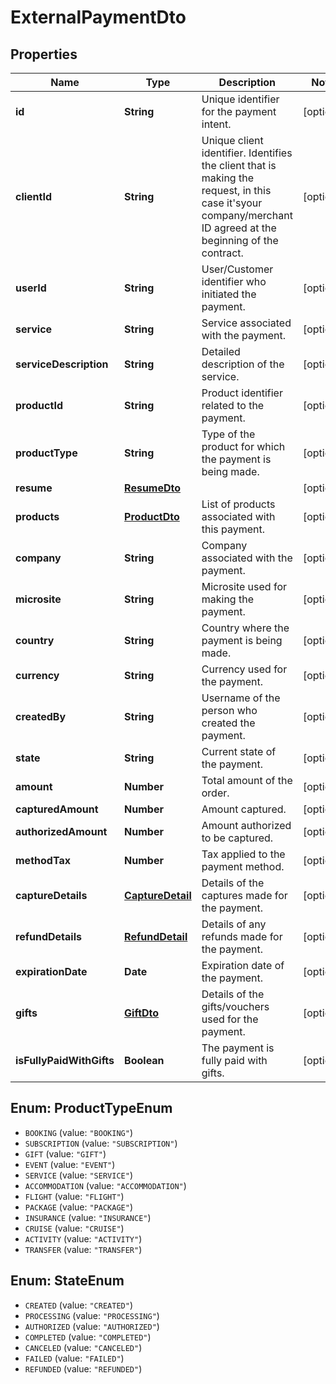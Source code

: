 # ExternalPaymentDto

## Properties
Name | Type | Description | Notes
------------ | ------------- | ------------- | -------------
**id** | **String** | Unique identifier for the payment intent. | [optional] 
**clientId** | **String** | Unique client identifier. Identifies the client that is making the request, in this case it&#x27;syour company/merchant ID agreed at the beginning of the contract. | [optional] 
**userId** | **String** | User/Customer identifier who initiated the payment. | [optional] 
**service** | **String** | Service associated with the payment. | [optional] 
**serviceDescription** | **String** | Detailed description of the service. | [optional] 
**productId** | **String** | Product identifier related to the payment. | [optional] 
**productType** | **String** | Type of the product for which the payment is being made. | [optional] 
**resume** | [**ResumeDto**](ResumeDto.md) |  | [optional] 
**products** | [**ProductDto**](ProductDto.md) | List of products associated with this payment. | [optional] 
**company** | **String** | Company associated with the payment. | [optional] 
**microsite** | **String** | Microsite used for making the payment. | [optional] 
**country** | **String** | Country where the payment is being made. | [optional] 
**currency** | **String** | Currency used for the payment. | [optional] 
**createdBy** | **String** | Username of the person who created the payment. | [optional] 
**state** | **String** | Current state of the payment. | [optional] 
**amount** | **Number** | Total amount of the order. | [optional] 
**capturedAmount** | **Number** | Amount captured. | [optional] 
**authorizedAmount** | **Number** | Amount authorized to be captured. | [optional] 
**methodTax** | **Number** | Tax applied to the payment method. | [optional] 
**captureDetails** | [**CaptureDetail**](CaptureDetail.md) | Details of the captures made for the payment. | [optional] 
**refundDetails** | [**RefundDetail**](RefundDetail.md) | Details of any refunds made for the payment. | [optional] 
**expirationDate** | **Date** | Expiration date of the payment. | [optional] 
**gifts** | [**GiftDto**](GiftDto.md) | Details of the gifts/vouchers used for the payment. | [optional] 
**isFullyPaidWithGifts** | **Boolean** | The payment is fully paid with gifts. | [optional] 

<a name="ProductTypeEnum"></a>
## Enum: ProductTypeEnum

* `BOOKING` (value: `"BOOKING"`)
* `SUBSCRIPTION` (value: `"SUBSCRIPTION"`)
* `GIFT` (value: `"GIFT"`)
* `EVENT` (value: `"EVENT"`)
* `SERVICE` (value: `"SERVICE"`)
* `ACCOMMODATION` (value: `"ACCOMMODATION"`)
* `FLIGHT` (value: `"FLIGHT"`)
* `PACKAGE` (value: `"PACKAGE"`)
* `INSURANCE` (value: `"INSURANCE"`)
* `CRUISE` (value: `"CRUISE"`)
* `ACTIVITY` (value: `"ACTIVITY"`)
* `TRANSFER` (value: `"TRANSFER"`)


<a name="StateEnum"></a>
## Enum: StateEnum

* `CREATED` (value: `"CREATED"`)
* `PROCESSING` (value: `"PROCESSING"`)
* `AUTHORIZED` (value: `"AUTHORIZED"`)
* `COMPLETED` (value: `"COMPLETED"`)
* `CANCELED` (value: `"CANCELED"`)
* `FAILED` (value: `"FAILED"`)
* `REFUNDED` (value: `"REFUNDED"`)

